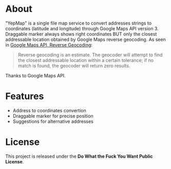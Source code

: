 About
=====

"YepMap" is a single file map service to convert addresses strings to coordinates (latitude and longitude) through Google Maps API version 3.
Draggable marker always shows right coordinates BUT only the closest addressable location obtained by Google Maps reverse geocoding. As seen in [Google Maps API, Reverse Geocoding](https://developers.google.com/maps/documentation/geocoding/#ReverseGeocoding "Google Maps API, Reverse Geocoding"):
> Reverse geocoding is an estimate. The geocoder will attempt to find the closest addressable location within a certain tolerance; if no match is found, the geocoder will return zero results.

Thanks to Google Maps API.

Features
========

* Address to coordinates convertion
* Draggable marker for precise position
* Suggestions for alternative addresses

License
=======
This project is released under the **Do What the Fuck You Want Public License**.
